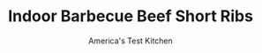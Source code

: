 ---
layout: ../../layouts/MarkdownPostLayout.astro
title: Indoor Barbecue Beef Short Ribs
author: America's Test Kitchen
pubDate: 2023-03-15
description: "Could we get big, bold, smoky barbecue flavor in beef short ribs . . . in the oven?"
image_url: https://res.cloudinary.com/hksqkdlah/image/upload/ar_1:1,c_fill,dpr_2.0,f_auto,fl_lossy.progressive.strip_profile,g_faces:auto,q_auto:low,w_344/22468_sfs-indoor-barbecue-short-ribs-1
tags: ["Main Courses","Beef"]
calories: 
protein: 
carbohydrates: 
fats: 
fiber: 
ingredients: ["4 cups, water","3/4 cup, barbecue sauce, plus extra for serving","2½ teaspoons, table salt, divided","1/4 cup, liquid smoke","1/2 teaspoon additional, liquid smoke","1/4 cup, Worcestershire sauce","5 tablespoons, packed brown sugar, divided","2 tablespoons, instant espresso powder","2 teaspoons, black pepper","1/4 teaspoon, ground cloves","6 pounds, bone-in English-style short ribs, bones 4 to 5 inches long, 1 to 1 1/2 inches of meat on top of bone, trimmed","2 teaspoons, chili powder","1/4 teaspoon, cayenne pepper (optional)"]
serves: 6
time: "4¼ hours"
instructions: ["Adjust oven rack to middle position and heat oven to 300 degrees. Bring water, 1/4 cup barbecue sauce, 1/4 cup liquid smoke, Worcestershire sauce, 3 tablespoons sugar, espresso powder, 1 teaspoon salt, and cloves to boil in medium saucepan over medium-high heat. Remove from heat once boiling.","Arrange ribs meat side down in large roasting pan. Pour hot water mixture over ribs. Wrap pan tightly with aluminum foil and transfer to oven. Roast until ribs are easily pierced with paring knife, about 3 hours.","Remove pan from oven and increase oven temperature to 425 degrees. Line rimmed baking sheet with foil. Combine remaining 1/2 cup barbecue sauce and remaining 1/2 teaspoon liquid smoke in small bowl. In separate bowl, combine chili powder; cayenne, if using; 2 teaspoons pepper; 1 1/2 teaspoons salt; and remaining 2 tablespoons sugar.","Place ribs meat side up on prepared sheet. Brush ribs liberally with barbecue sauce mixture, then sprinkle tops and sides with spice mixture. Roast until ribs are crispy and dark brown, about 30 minutes. Let ribs rest for 15 minutes. Serve, passing extra barbecue sauce separately."]
nutrition: undefined
notes: "Our favorite store-bought barbecue sauce is Bull’s-Eye Original Barbecue Sauce."
---